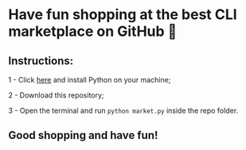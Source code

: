 # Have fun shopping at the best CLI marketplace on GitHub 💜

## Instructions:

1 - Click [here](https://www.python.org/downloads/) and install Python on your machine;

2 - Download this repository;

3 - Open the terminal and run `python market.py` inside the repo folder.

## Good shopping and have fun!
